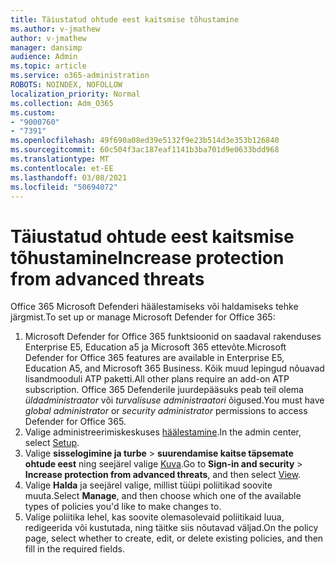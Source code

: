 ```yaml
---
title: Täiustatud ohtude eest kaitsmise tõhustamine
ms.author: v-jmathew
author: v-jmathew
manager: dansimp
audience: Admin
ms.topic: article
ms.service: o365-administration
ROBOTS: NOINDEX, NOFOLLOW
localization_priority: Normal
ms.collection: Adm_O365
ms.custom:
- "9000760"
- "7391"
ms.openlocfilehash: 49f690a08ed39e5132f9e23b514d3e353b126840
ms.sourcegitcommit: 60c504f3ac187eaf1141b3ba701d9e0633bdd968
ms.translationtype: MT
ms.contentlocale: et-EE
ms.lasthandoff: 03/08/2021
ms.locfileid: "50694072"
---
```

# <a name="increase-protection-from-advanced-threats"></a><span data-ttu-id="d2c3a-102">Täiustatud ohtude eest kaitsmise tõhustamine</span><span class="sxs-lookup"><span data-stu-id="d2c3a-102">Increase protection from advanced threats</span></span>

<span data-ttu-id="d2c3a-103">Office 365 Microsoft Defenderi häälestamiseks või haldamiseks tehke järgmist.</span><span class="sxs-lookup"><span data-stu-id="d2c3a-103">To set up or manage Microsoft Defender for Office 365:</span></span>

1. <span data-ttu-id="d2c3a-104">Microsoft Defender for Office 365 funktsioonid on saadaval rakenduses Enterprise E5, Education a5 ja Microsoft 365 ettevõte.</span><span class="sxs-lookup"><span data-stu-id="d2c3a-104">Microsoft Defender for Office 365 features are available in Enterprise E5, Education A5, and Microsoft 365 Business.</span></span> <span data-ttu-id="d2c3a-105">Kõik muud lepingud nõuavad lisandmooduli ATP paketti.</span><span class="sxs-lookup"><span data-stu-id="d2c3a-105">All other plans require an add-on ATP subscription.</span></span> <span data-ttu-id="d2c3a-106">Office 365 Defenderile juurdepääsuks peab teil olema *üldadministraator* või *turvalisuse administraatori* õigused.</span><span class="sxs-lookup"><span data-stu-id="d2c3a-106">You must have *global administrator* or *security administrator* permissions to access Defender for Office 365.</span></span>
2. <span data-ttu-id="d2c3a-107">Valige administreerimiskeskuses [häälestamine](https://go.microsoft.com/fwlink/p/?linkid=2075721).</span><span class="sxs-lookup"><span data-stu-id="d2c3a-107">In the admin center, select [Setup](https://go.microsoft.com/fwlink/p/?linkid=2075721).</span></span>
3. <span data-ttu-id="d2c3a-108">Valige **sisselogimine ja turbe**  >  **suurendamise kaitse täpsemate ohtude eest** ning seejärel valige [Kuva](https://go.microsoft.com/fwlink/?linkid=2109302).</span><span class="sxs-lookup"><span data-stu-id="d2c3a-108">Go to **Sign-in and security** > **Increase protection from advanced threats**, and then select [View](https://go.microsoft.com/fwlink/?linkid=2109302).</span></span>
4. <span data-ttu-id="d2c3a-109">Valige **Halda** ja seejärel valige, millist tüüpi poliitikad soovite muuta.</span><span class="sxs-lookup"><span data-stu-id="d2c3a-109">Select **Manage**, and then choose which one of the available types of policies you'd like to make changes to.</span></span>
5. <span data-ttu-id="d2c3a-110">Valige poliitika lehel, kas soovite olemasolevaid poliitikaid luua, redigeerida või kustutada, ning täitke siis nõutavad väljad.</span><span class="sxs-lookup"><span data-stu-id="d2c3a-110">On the policy page, select whether to create, edit, or delete existing policies, and then fill in the required fields.</span></span>
